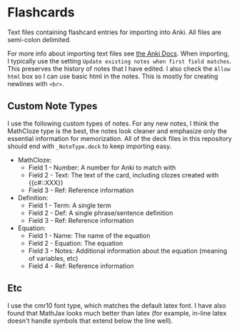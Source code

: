 # Flashcards
Text files containing flashcard entries for importing into Anki. All files are semi-colon delimited.

For more info about importing text files see [the Anki Docs](https://apps.ankiweb.net/docs/manual.html#importing-text-files]).
When importing, I typically use the setting `Update existing notes when first field matches`. This preserves the history of notes that I have edited. I also check the `Allow html` box so I can use basic html in the notes. This is mostly for creating newlines with `<br>`.

## Custom Note Types
I use the following custom types of notes. For any new notes, I think the MathCloze type is the best, the notes look cleaner and emphasize only the essential information for memorization. All of the deck files in this repository should end with `_NoteType.deck` to keep importing easy. 
  * MathCloze:
     * Field 1 - Number: A number for Anki to match with
	 * Field 2 - Text: The text of the card, including clozes created with {{c#::XXX}}
	 * Field 3 - Ref: Reference information
  * Definition:
     * Field 1 - Term: A single term
	 * Field 2 - Def: A single phrase/sentence definition
	 * Field 3 - Ref: Reference information
  * Equation:
     * Field 1 - Name: The name of the equation
	 * Field 2 - Equation: The equation
	 * Field 3 - Notes: Additional information about the equation (meaning of variables, etc)
	 * Field 4 - Ref: Reference information

## Etc
I use the cmr10 font type, which matches the default latex font. I have also found that MathJax looks much better than latex (for example, in-line latex doesn't handle symbols that extend below the line well). 
